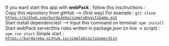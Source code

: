 If you want start this app with <b>webPack</b> , follow this insctructions :<br>
Copy this repository from gitHub --> (first way) For example : <code>git clone https://github.com/burdaJeka/simpleDigitsGame.git</code><br>
Start install dependencies! -->
Input this command on terminal: <code>npm install</code><br>
Start webPack server(this rules written in package.json on line -> script) : <code>npm run start</code>
Simple start : <code>https://burdajeka.github.io/simpleDigitsGame/dist</code>
